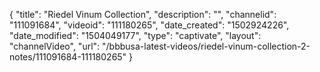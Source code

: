 {
    "title": "Riedel Vinum Collection",
    "description": "",
    "channelid": "111091684",
    "videoid": "111180265",
    "date_created": "1502924226",
    "date_modified": "1504049177",
    "type": "captivate",
    "layout": "channelVideo",
    "url": "\/bbbusa-latest-videos\/riedel-vinum-collection-2-notes\/111091684-111180265"
}